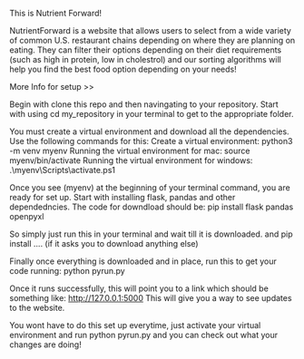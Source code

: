 This is Nutrient Forward!

NutrientForward is a website that allows users to select from a wide variety of common U.S. restaurant chains depending on where they are planning on eating. They can filter their options depending on their diet requirements (such as high in protein, low in cholestrol) and our sorting algorithms will help you find the best food option depending on your needs!


More Info for setup >>
 
Begin with clone this repo and then navingating to your repository. 
Start with using cd my_repository in your terminal to get to the appropriate folder.

You must create a virtual environment and download all the dependencies. Use the following commands for this:
Create a virtual environment: python3 -m venv myenv
Running the virtual environment for mac: source myenv/bin/activate
Running the virtual environment for windows: .\myenv\Scripts\activate.ps1

Once you see (myenv) at the beginning of your terminal command, you are ready for set up.
Start with installing flask, pandas and other dependedncies. 
The code for downdload should be: pip install flask pandas openpyxl

So simply just run this in your terminal and wait till it is downloaded.
and pip install .... (if it asks you to download anything else)

Finally once everything is downloaded and in place, run this to get your code running: python pyrun.py

Once it runs successfully, this will point you to a link which should be something like: http://127.0.0.1:5000
This will give you a way to see updates to the website.

You wont have to do this set up everytime, just activate your virtual environment and run python pyrun.py and you can check out what your changes are doing!

